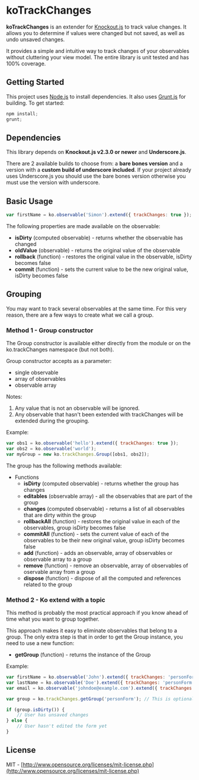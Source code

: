 # koTrackChanges

**koTrackChanges** is an extender for [Knockout.js](http://knockoutjs.com) to track value changes. It allows you to determine if values were changed but not saved, as well as undo unsaved changes.

It provides a simple and intuitive way to track changes of your observables without cluttering your view model. The entire library is unit tested and has 100% coverage.

## Getting Started

This project uses [Node.js](http://nodejs.org) to install dependencies. It also uses [Grunt.js](http://gruntjs.com) for building. To get started:
```javascript
npm install;
grunt;
```

## Dependencies

This library depends on **Knockout.js v2.3.0 or newer** and **Underscore.js**.

There are 2 available builds to choose from: a **bare bones version** and a version with a **custom build of underscore included**. If your project already uses Underscore.js you should use the bare bones version otherwise you must use the version with underscore.

## Basic Usage

```javascript
var firstName = ko.observable('Simon').extend({ trackChanges: true });
```

The following properties are made available on the observable:
* **isDirty** (computed observable) -  returns whether the observable has changed
* **oldValue** (observable) - returns the original value of the observable
* **rollback** (function) - restores the original value in the observable, isDirty becomes false
* **commit** (function) - sets the current value to be the new original value, isDirty becomes false

## Grouping
You may want to track several observables at the same time. For this very reason, there are a few ways to create what we call a group.

### Method 1 - Group constructor

The Group constructor is available either directly from the module or on the ko.trackChanges namespace (but not both).

Group constructor accepts as a parameter:
* single observable
* array of observables
* observable array

Notes:
1. Any value that is not an observable will be ignored.
2. Any observable that hasn't been extended with trackChanges will be extended during the grouping.


Example:

```javascript
var obs1 = ko.observable('hello').extend({ trackChanges: true });
var obs2 = ko.observable('world');
var myGroup = new ko.trackChanges.Group([obs1, obs2]);
```

The group has the following methods available:
* Functions
    * **isDirty** (computed observable) - returns whether the group has changes
    * **editables** (observable array) - all the observables that are part of the group
    * **changes** (computed observable) - returns a list of all observables that are dirty within the group
    * **rollbackAll** (function) - restores the original value in each of the observables, group isDirty becomes false
    * **commitAll** (function) - sets the current value of each of the observables to be their new original value, group isDirty becomes false
    * **add** (function) - adds an observable, array of observables or observable array to a group
    * **remove** (function) - remove an observable, array of observables of oservable array from a group
    * **dispose** (function) - dispose of all the computed and references related to the group

### Method 2 - Ko extend with a topic
This method is probably the most practical approach if you know ahead of time what you want to group together.

This approach makes it easy to eliminate observables that belong to a group. The only extra step is that in order to get the Group instance, you need to use a new function:
* **getGroup** (function) - returns the instance of the Group

Example:
```javascript
var firstName = ko.observable('John').extend({ trackChanges: 'personForm' });
var lastName = ko.observable('Doe').extend({ trackChanges: 'personForm' });
var email = ko.observable('johndoe@example.com').extend({ trackChanges: 'personForm' });

var group = ko.trackChanges.getGroup('personForm'); // This is optional

if (group.isDirty()) {
    // User has unsaved changes
} else {
    // User hasn't edited the form yet
}
```

## License

MIT - [http://www.opensource.org/licenses/mit-license.php](http://www.opensource.org/licenses/mit-license.php)